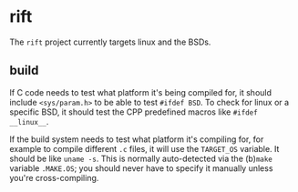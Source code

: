 rift
====

The `rift` project currently targets linux and the BSDs.

build
-----

If C code needs to test what platform it's being compiled for,
it should include `<sys/param.h>` to be able to test `#ifdef BSD`.
To check for linux or a specific BSD,
it should test the CPP predefined macros like `#ifdef __linux__`.

If the build system needs to test what platform it's compiling for,
for example to compile different `.c` files,
it will use the `TARGET_OS` variable.
It should be like `uname -s`.
This is normally auto-detected via the (b)`make` variable `.MAKE.OS`;
you should never have to specify it manually unless you're cross-compiling.
